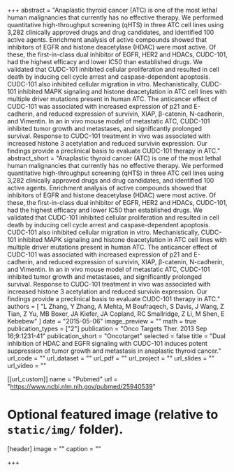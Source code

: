 +++
abstract = "Anaplastic thyroid cancer (ATC) is one of the most lethal human malignancies that currently has no effective therapy. We performed quantitative high-throughput screening (qHTS) in three ATC cell lines using 3,282 clinically approved drugs and drug candidates, and identified 100 active agents. Enrichment analysis of active compounds showed that inhibitors of EGFR and histone deacetylase (HDAC) were most active. Of these, the first-in-class dual inhibitor of EGFR, HER2 and HDACs, CUDC-101, had the highest efficacy and lower IC50 than established drugs. We validated that CUDC-101 inhibited cellular proliferation and resulted in cell death by inducing cell cycle arrest and caspase-dependent apoptosis. CUDC-101 also inhibited cellular migration in vitro. Mechanistically, CUDC-101 inhibited MAPK signaling and histone deacetylation in ATC cell lines with multiple driver mutations present in human ATC. The anticancer effect of CUDC-101 was associated with increased expression of p21 and E-cadherin, and reduced expression of survivin, XIAP, β-catenin, N-cadherin, and Vimentin. In an in vivo mouse model of metastatic ATC, CUDC-101 inhibited tumor growth and metastases, and significantly prolonged survival. Response to CUDC-101 treatment in vivo was associated with increased histone 3 acetylation and reduced survivin expression. Our findings provide a preclinical basis to evaluate CUDC-101 therapy in ATC."
abstract_short = "Anaplastic thyroid cancer (ATC) is one of the most lethal human malignancies that currently has no effective therapy. We performed quantitative high-throughput screening (qHTS) in three ATC cell lines using 3,282 clinically approved drugs and drug candidates, and identified 100 active agents. Enrichment analysis of active compounds showed that inhibitors of EGFR and histone deacetylase (HDAC) were most active. Of these, the first-in-class dual inhibitor of EGFR, HER2 and HDACs, CUDC-101, had the highest efficacy and lower IC50 than established drugs. We validated that CUDC-101 inhibited cellular proliferation and resulted in cell death by inducing cell cycle arrest and caspase-dependent apoptosis. CUDC-101 also inhibited cellular migration in vitro. Mechanistically, CUDC-101 inhibited MAPK signaling and histone deacetylation in ATC cell lines with multiple driver mutations present in human ATC. The anticancer effect of CUDC-101 was associated with increased expression of p21 and E-cadherin, and reduced expression of survivin, XIAP, β-catenin, N-cadherin, and Vimentin. In an in vivo mouse model of metastatic ATC, CUDC-101 inhibited tumor growth and metastases, and significantly prolonged survival. Response to CUDC-101 treatment in vivo was associated with increased histone 3 acetylation and reduced survivin expression. Our findings provide a preclinical basis to evaluate CUDC-101 therapy in ATC."
authors = [ "L Zhang, Y Zhang, A Mehta, M Boufraqech, S Davis, J Wang, Z Tian, Z Yu, MB Boxer, JA Kiefer, JA Copland, RC Smallridge, Z Li, M Shen, E Kebebew"  ] 
date = "2015-05-06"
image_preview = ""
math = true
publication_types = ["2"] 
publication = "Onco Targets Ther. 2013 Sep 16;9:1231-41"
publication_short = "Oncotarget"
selected = false
title = "Dual inhibition of HDAC and EGFR signaling with CUDC-101 induces potent suppression of tumor growth and metastasis in anaplastic thyroid cancer."
url_code = ""
url_dataset = ""
url_pdf = ""
url_project = ""
url_slides = ""
url_video = ""

[[url_custom]]
name = "Pubmed"
url = "https://www.ncbi.nlm.nih.gov/pubmed/25940539"

# Optional featured image (relative to `static/img/` folder).
[header]
image = ""
caption = ""

+++

